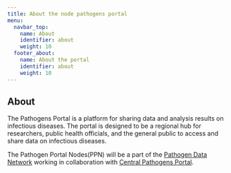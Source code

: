 ```yaml
---
title: About the node pathogens portal
menu:
  navbar_top:
    name: About
    identifier: about
    weight: 10
  footer_about:
    name: About the portal
    identifier: about
    weight: 10
---
```


## About

The Pathogens Portal is a platform for sharing data and analysis results on infectious diseases. The portal is designed to be a regional hub for researchers, public health officials, and the general public to access and share data on infectious diseases. 

The Pathogen Portal Nodes(PPN) will be a part of the <a target="_blank" href="https://pathogendatanetwork.org/">Pathogen Data Network</a> working in collaboration with <a target="_blank" href="https://www.pathogensportal.org/">Central Pathogens Portal</a>. 